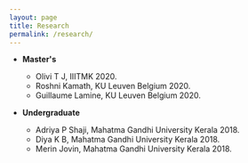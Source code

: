 ```yaml
---
layout: page
title: Research
permalink: /research/
---
```

* **Master's**
  <br/>
  * Olivi T J, IIITMK 2020. 
  * Roshni Kamath, KU Leuven Belgium 2020. 
  * Guillaume Lamine, KU Leuven Belgium 2020.

* **Undergraduate**
  <br/>  
  * Adriya P Shaji, Mahatma Gandhi University Kerala 2018.
  * Diya K B, Mahatma Gandhi University Kerala 2018.
  * Merin Jovin, Mahatma Gandhi University Kerala 2018.
